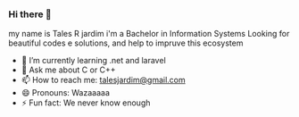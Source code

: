 ### Hi there 👋
my name is Tales R jardim
i'm a Bachelor in Information Systems
Looking for beautiful codes e solutions, and help to impruve this ecosystem

- 🌱 I’m currently learning .net and laravel
- 💬 Ask me about C or C++
- 📫 How to reach me: talesjardim@gmail.com
- 😄 Pronouns: Wazaaaaa
- ⚡ Fun fact: We never know enough

